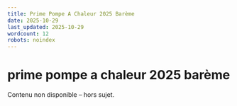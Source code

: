 ```yaml
---
title: Prime Pompe A Chaleur 2025 Barème
date: 2025-10-29
last_updated: 2025-10-29
wordcount: 12
robots: noindex
---
```


# prime pompe a chaleur 2025 barème

Contenu non disponible – hors sujet.